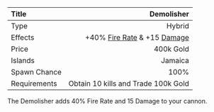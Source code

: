 |Title        | Demolisher      
|:-|-:
|Type         | Hybrid          
|Effects      |  +40% [Fire Rate](/upgrades/firerate.md) & +15 [Damage](/upgrades/damage.md)
|Price        | 400k Gold
|Islands      | Jamaica
|Spawn Chance | 100%
|Requirements | Obtain 10 kills and Trade 100k Gold   

The Demolisher adds 40% Fire Rate and 15 Damage to your cannon. 


